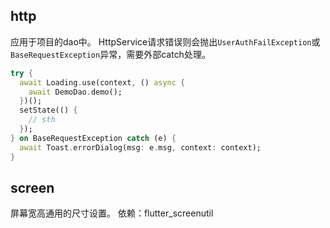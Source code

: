 
## http
应用于项目的dao中。
HttpService请求错误则会抛出`UserAuthFailException`或`BaseRequestException`异常，需要外部catch处理。

```dart
try {
  await Loading.use(context, () async {
    await DemoDao.demo();
  })();
  setState(() {
    // sth
  });
} on BaseRequestException catch (e) {
  await Toast.errorDialog(msg: e.msg, context: context);
}
```

## screen
屏幕宽高通用的尺寸设置。
依赖：flutter_screenutil